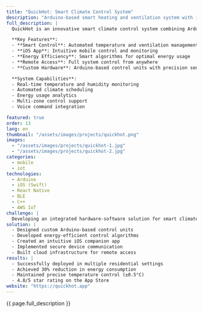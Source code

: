 ```yaml
---
title: "QuickHot: Smart Climate Control System"
description: "Arduino-based smart heating and ventilation system with iOS companion app"
full_description: |
  QuickHot is an innovative smart climate control system combining Arduino-powered hardware with an intuitive iOS application. The system provides intelligent heating and ventilation control, enabling users to optimize their home climate while reducing energy consumption through smart automation and remote management.

  **Key Features**:
  - **Smart Control**: Automated temperature and ventilation management
  - **iOS App**: Intuitive mobile control and monitoring
  - **Energy Efficiency**: Smart algorithms for optimal energy usage
  - **Remote Access**: Full system control from anywhere
  - **Custom Hardware**: Arduino-based control units with precision sensors

  **System Capabilities**:
  - Real-time temperature and humidity monitoring
  - Automated climate scheduling
  - Energy usage analytics
  - Multi-zone control support
  - Voice command integration

featured: true
order: 13
lang: en
thumbnail: "/assets/images/projects/quickhot.png"
images:
  - "/assets/images/projects/quickhot-1.jpg"
  - "/assets/images/projects/quickhot-2.jpg"
categories:
  - mobile
  - iot
technologies:
  - Arduino
  - iOS (Swift)
  - React Native
  - BLE
  - C++
  - AWS IoT
challenge: |
  Developing an integrated hardware-software solution for smart climate control that combines Arduino-based hardware with a user-friendly iOS application. Key challenges included ensuring reliable communication between devices, implementing energy-efficient algorithms, and creating an intuitive user interface.
solution: |
  - Designed custom Arduino-based control units
  - Developed energy-efficient control algorithms
  - Created an intuitive iOS companion app
  - Implemented secure device communication
  - Built cloud infrastructure for remote access
results: |
  - Successfully deployed in multiple residential settings
  - Achieved 30% reduction in energy consumption
  - Maintained precise temperature control (±0.5°C)
  - 4.8/5 star rating on the App Store
website: "https://quickhot.app"
---
```


{{ page.full_description }} 